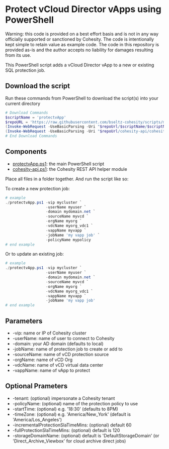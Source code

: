 # Protect vCloud Director vApps using PowerShell

Warning: this code is provided on a best effort basis and is not in any way officially supported or sanctioned by Cohesity. The code is intentionally kept simple to retain value as example code. The code in this repository is provided as-is and the author accepts no liability for damages resulting from its use.

This PowerShell script adds a vCloud Director vApp to a new or existing SQL protection job.

## Download the script

Run these commands from PowerShell to download the script(s) into your current directory

```powershell
# Download Commands
$scriptName = 'protectvApp'
$repoURL = 'https://raw.githubusercontent.com/bseltz-cohesity/scripts/master/powershell'
(Invoke-WebRequest -UseBasicParsing -Uri "$repoUrl/$scriptName/$scriptName.ps1").content | Out-File "$scriptName.ps1"; (Get-Content "$scriptName.ps1") | Set-Content "$scriptName.ps1"
(Invoke-WebRequest -UseBasicParsing -Uri "$repoUrl/cohesity-api/cohesity-api.ps1").content | Out-File cohesity-api.ps1; (Get-Content cohesity-api.ps1) | Set-Content cohesity-api.ps1
# End Download Commands
```

## Components

* [protectvApp.ps1](https://raw.githubusercontent.com/bseltz-cohesity/scripts/master/powershell/protectvApp/protectvApp.ps1): the main PowerShell script
* [cohesity-api.ps1](https://raw.githubusercontent.com/bseltz-cohesity/scripts/master/powershell/cohesity-api/cohesity-api.ps1): the Cohesity REST API helper module

Place all files in a folder together. And run the script like so:

To create a new protection job:

```powershell
# example
./protectvApp.ps1 -vip mycluster `
                  -userName myuser `
                  -domain mydomain.net `
                  -sourceName myvcd `
                  -orgName myorg `
                  -vdcName myorg_vdc1 `
                  -vappName myvapp `
                  -jobName 'my vapp job' `
                  -policyName mypolicy
# end example
```

Or to update an existing job:

```powershell
# example
./protectvApp.ps1 -vip mycluster `
                  -userName myuser `
                  -domain mydomain.net `
                  -sourceName myvcd `
                  -orgName myorg `
                  -vdcName myorg_vdc1 `
                  -vappName myvapp `
                  -jobName 'my vapp job'
# end example
```

## Parameters

* -vip: name or IP of Cohesity cluster
* -userName: name of user to connect to Cohesity
* -domain: your AD domain (defaults to local)
* -jobName: name of protection job to create or add to
* -sourceName: name of vCD protection source
* -orgName: name of vCD Org
* -vdcName: name of vCD virtual data center
* -vappName: name of vApp to protect

## Optional Prameters

* -tenant: (optional) impersonate a Cohesity tenant
* -policyName: (optional) name of the protection policy to use
* -startTime: (optional) e.g. '18:30' (defaults to 8PM)
* -timeZone: (optional) e.g. 'America/New_York' (default is 'America/Los_Angeles')
* -incrementalProtectionSlaTimeMins: (optional) default 60
* -fullProtectionSlaTimeMins: (optional) default is 120
* -storageDomainName: (optional) default is 'DefaultStorageDomain' (or 'Direct_Archive_Viewbox' for cloud archive direct jobs)

